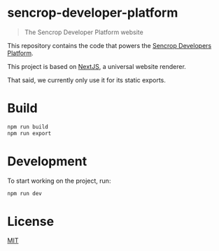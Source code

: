 <!--
# This file is automatically generated by a
# `metapak` module. Do NOT change it in
# place, your changes would be overriden.
-->

# sencrop-developer-platform
> The Sencrop Developer Platform website


This repository contains the code that powers the [Sencrop Developers Platform](https://developers.sencrop.com).

This project is based on [NextJS](https://github.com/zeit/next.js/),
 a universal website renderer.

That said, we currently only use it for its
 static exports.

# Build
```sh
npm run build
npm run export
```

# Development
To start working on the project, run:
```sh
npm run dev
```

# License
[MIT](https://github.com/sencrop/sencrop-developer-platform/blob/master/LICENSE.md)
